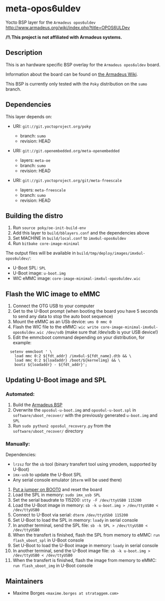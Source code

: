 # meta-opos6uldev

Yocto BSP layer for the `Armadeus opos6uldev` http://www.armadeus.org/wiki/index.php?title=OPOS6ULDev

**/!\ This project is not affiliated with Armadeus systems.**

## Description

This is an hardware specific BSP overlay for the `Armadeus opos6uldev` board.

Information about the board can be found on [the Armadeus Wiki](http://www.armadeus.org/wiki/index.php?title=OPOS6ULDev).

This BSP is currently only tested with the `Poky` distribution on the `sumo` branch.

## Dependencies

This layer depends on:

* URI: `git://git.yoctoproject.org/poky`
  * branch: `sumo`
  * revision: HEAD

* URI: `git://git.openembedded.org/meta-openembedded`
  * layers: `meta-oe`
  * branch: `sumo`
  * revision: HEAD

* URI: `git://git.yoctoproject.org/git/meta-freescale`
  * layers: `meta-freescale`
  * branch: `sumo`
  * revision: HEAD

## Building the distro

1. Run `source poky/oe-init-build-env`
2. Add this layer to `build/bblayers.conf` and the dependencies above
3. Set MACHINE in `build/local.conf` to `imx6ul-opos6uldev`
4. Run `bitbake core-image-minimal`

The output files will be available in `build/tmp/deploy/images/imx6ul-opos6uldev/`:
 * U-Boot SPL: `SPL`
 * U-Boot image: `u-boot.img`
 * WIC eMMC image: `core-image-minimal-imx6ul-opos6uldev.wic`
 
## Flash the WIC image to eMMC

1. Connect the OTG USB to your computer
2. Get to the U-Boot prompt (when booting the board you have 5 seconds to send any data to stop the auto boot sequence)
3. Mount the eMMC as an USb device: `ums 0 mmc 0`
4. Flash the WIC file to the eMMC: `wic write core-image-minimal-imx6ul-opos6uldev.wic /dev/sdb` (make sure that /dev/sdb is your USB device!)
5. Edit the emmcboot command depending on your distribution, for example:
```
  setenv emmcboot ' \
    load mmc 0:2 ${fdt_addr} /imx6ul-${fdt_name}.dtb && \
    load mmc 0:2 ${loadaddr} /boot/${kernelimg} && \
    bootz ${loadaddr} - ${fdt_addr}';
```

## Updating U-Boot image and SPL 

### Automated: 
1. Build the [Armadeus BSP](https://sourceforge.net/p/armadeus/code/ci/master/tree/)
2. Overwrite the `opos6ul-u-boot.img` and `opos6ul-u-boot.spl` in `software/uboot_recover/` with the previously generated `u-boot.img` and `SPL`
3. Run `sudo python2 opos6ul_recovery.py` from the `software/uboot_recover/` directory

### Manually:

Dependencies: 
 * `lrzsz` for the `sb` tool (binary transfert tool using ymodem, supported by U-Boot)
 * `imx-usb` to update the U-Boot SPL
 * Any serial console emulator (`dterm` will be used there)

1.  [Put a jumper on BOOT0](http://www.armadeus.org/wiki/index.php?title=BootStrap) and reset the board
2.  Load the SPL in memory: `sudo imx_usb SPL`
3.  Set the serial baudrate to 115200: `stty -F /dev/ttyUSB0 115200`
4.  Load the U-Boot image in memory: `sb -k u-boot.img > /dev/ttyUSB0 < /dev/ttyUSB0`
5.  Connect to U-Boot via serial: `dterm /dev/ttyUSb0 115200`
6.  Set U-Boot to load the SPL in memory: `loady` in serial console
7.  In another terminal, send the SPL file: `sb -k SPL > /dev/ttyUSB0 < /dev/ttyUSB0`
8.  When the transfert is finished, flash the SPL from memory to eMMC: `run flash_uboot_spl` in U-Boot console
9.  Set U-Boot to load the U-Boot image in memory: `loady` in serial console
10. In another terminal, send the U-Boot image file: `sb -k u-boot.img > /dev/ttyUSB0 < /dev/ttyUSB0`
11. When the transfert is finished, flash the image from memory to eMMC: `run flash_uboot_img` in U-Boot console

## Maintainers

* Maxime Borges `<maxime.borges at strataggem.com>`
